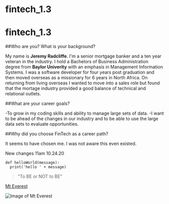 
# fintech_1.3
# fintech_1.3

##Who are you? What is your background?

My name is **Jeremy Radcliffe**.  I'm a senior mortgage banker and a ten year veteran in the industry.  I hold a Bachelors of Business Administration degree from **Baylor Univerity** with an emphasis in Management Information Systems.  I was a software developer for four years post graduation and then moved overseas as a missionary for 6 years in North Africa.  On returning from living overseas I wanted to move into a sales role but found that the mortage industry provided a good balance of technical and relational outlets.


##What are your career goals?

-To grow in my coding skills and ability to manage large sets of data. 
-I want to be ahead of the changes in our industry and to be able to use the large data sets to evaluate opportunities.


##Why did you choose FinTech as a career path?

It seems to have chosen me.  I was not aware this even existed.

New changes 11am 10.24.20

```
def helloWorld(message):
  print('hello ' + message)

```

> "To BE or NOT to BE"


[Mt Everest](https://en.wikipedia.org/wiki/Mount_Everest)

![Image of Mt Everest](https://upload.wikimedia.org/wikipedia/commons/thumb/f/f6/Everest_kalapatthar.jpg/540px-Everest_kalapatthar.jpg)


